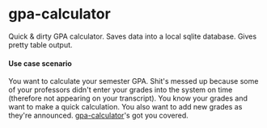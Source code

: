 gpa-calculator
==============

Quick & dirty GPA calculator. Saves data into a local sqlite database. Gives pretty table output.


#### Use case scenario

You want to calculate your semester GPA. Shit's messed up because some of your professors didn't enter your grades into the system on time (therefore not appearing on your transcript). You know your grades and want to make a quick calculation. You also want to add new grades as they're announced. [gpa-calculator](https://github.com/krmbzds/gpa-calculator)'s got you covered.


